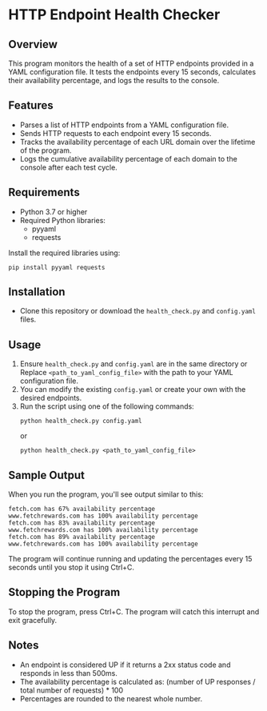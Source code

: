 # HTTP Endpoint Health Checker

## Overview
This program monitors the health of a set of HTTP endpoints provided in a YAML configuration file. It tests the endpoints every 15 seconds, calculates their availability percentage, and logs the results to the console.

## Features
- Parses a list of HTTP endpoints from a YAML configuration file.
- Sends HTTP requests to each endpoint every 15 seconds.
- Tracks the availability percentage of each URL domain over the lifetime of the program.
- Logs the cumulative availability percentage of each domain to the console after each test cycle.

## Requirements
- Python 3.7 or higher
- Required Python libraries:
  - pyyaml
  - requests

Install the required libraries using:
```
pip install pyyaml requests
```

## Installation
- Clone this repository or download the `health_check.py` and `config.yaml` files.

## Usage
1. Ensure `health_check.py` and `config.yaml` are in the same directory or Replace `<path_to_yaml_config_file>` with the path to your YAML configuration file.
2. You can modify the existing `config.yaml` or create your own with the desired endpoints.
3. Run the script using one of the following commands:
   ```
   python health_check.py config.yaml
   ```
   or
   ```
   python health_check.py <path_to_yaml_config_file>
   ```

## Sample Output
When you run the program, you'll see output similar to this:
```
fetch.com has 67% availability percentage
www.fetchrewards.com has 100% availability percentage
fetch.com has 83% availability percentage
www.fetchrewards.com has 100% availability percentage
fetch.com has 89% availability percentage
www.fetchrewards.com has 100% availability percentage
```

The program will continue running and updating the percentages every 15 seconds until you stop it using Ctrl+C.

## Stopping the Program
To stop the program, press Ctrl+C. The program will catch this interrupt and exit gracefully.

## Notes
- An endpoint is considered UP if it returns a 2xx status code and responds in less than 500ms.
- The availability percentage is calculated as: (number of UP responses / total number of requests) * 100
- Percentages are rounded to the nearest whole number.
